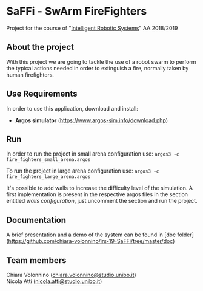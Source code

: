 # SaFFi - SwArm FireFighters
Project for the course of "[Intelligent Robotic Systems](https://www.unibo.it/en/teaching/course-unit-catalogue/course-unit/2019/412681
)" AA.2018/2019
## About the project 
With this project we are going to tackle the use of a robot swarm to perform the typical actions needed in order to extinguish a fire, normally taken by human firefighters.

## Use Requirements

In order to use this application, download and install:
* **Argos simulator** (https://www.argos-sim.info/download.php)

## Run
In order to run the project in small arena configuration use:
`
	argos3 -c fire_fighters_small_arena.argos
`

To run the project in large arena configuration use:
`
	argos3 -c fire_fighters_large_arena.argos
`

It's possible to add walls to increase the difficulty level of the simulation. A first implementation is present in the respective argos files in the section entitled *walls configuration*, just uncomment the section and run the project.

## Documentation
A brief presentation and a demo of the system can be found in [doc folder] (https://github.com/chiara-volonnino/irs-19-SaFFi/tree/master/doc)

## Team members
Chiara Volonnino (chiara.volonnino@studio.unibo.it)  
Nicola Atti (nicola.atti@studio.unibo.it)
